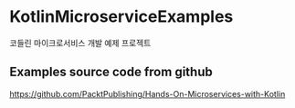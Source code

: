 # KotlinMicroserviceExamples

코들린 마이크로서비스 개발 예제 프로젝트

## Examples source code from github

https://github.com/PacktPublishing/Hands-On-Microservices-with-Kotlin

